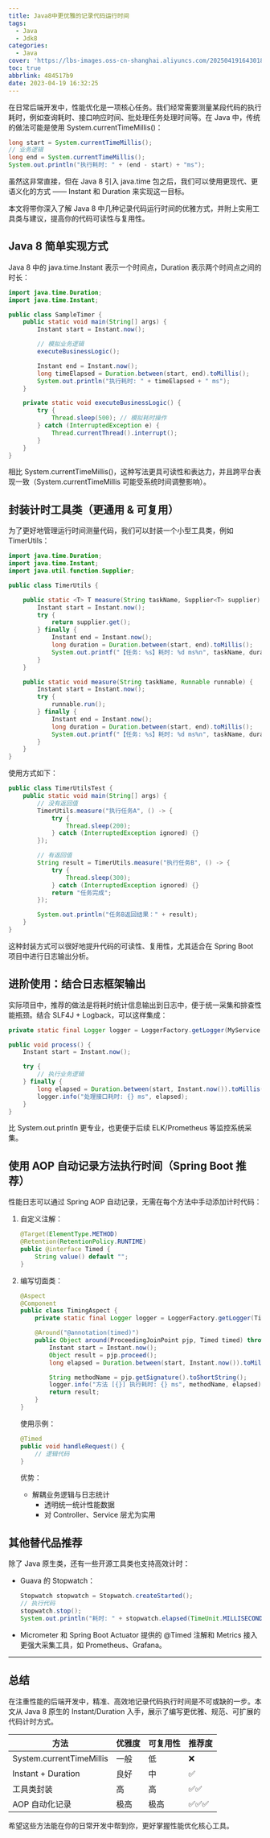 ```yaml
---
title: Java8中更优雅的记录代码运行时间
tags:
  - Java
  - Jdk8
categories:
  - Java
cover: 'https://lbs-images.oss-cn-shanghai.aliyuncs.com/202504191643018.png'
toc: true
abbrlink: 484517b9
date: 2023-04-19 16:32:25
---
```


在日常后端开发中，性能优化是一项核心任务。我们经常需要测量某段代码的执行耗时，例如查询耗时、接口响应时间、批处理任务处理时间等。在 Java 中，传统的做法可能是使用 System.currentTimeMillis()：

```java
long start = System.currentTimeMillis();
// 业务逻辑
long end = System.currentTimeMillis();
System.out.println("执行耗时: " + (end - start) + "ms");
```

虽然这非常直接，但在 Java 8 引入 java.time 包之后，我们可以使用更现代、更语义化的方式 —— Instant 和 Duration 来实现这一目标。

本文将带你深入了解 Java 8 中几种记录代码运行时间的优雅方式，并附上实用工具类与建议，提高你的代码可读性与复用性。

<!-- more -->

## Java 8 简单实现方式

Java 8 中的 java.time.Instant 表示一个时间点，Duration 表示两个时间点之间的时长：

```java
import java.time.Duration;
import java.time.Instant;

public class SampleTimer {
    public static void main(String[] args) {
        Instant start = Instant.now();

        // 模拟业务逻辑
        executeBusinessLogic();

        Instant end = Instant.now();
        long timeElapsed = Duration.between(start, end).toMillis();
        System.out.println("执行耗时: " + timeElapsed + " ms");
    }

    private static void executeBusinessLogic() {
        try {
            Thread.sleep(500); // 模拟耗时操作
        } catch (InterruptedException e) {
            Thread.currentThread().interrupt();
        }
    }
}
```

相比 System.currentTimeMillis()，这种写法更具可读性和表达力，并且跨平台表现一致（System.currentTimeMillis 可能受系统时间调整影响）。

## 封装计时工具类（更通用 & 可复用）

为了更好地管理运行时间测量代码，我们可以封装一个小型工具类，例如 TimerUtils：

```java
import java.time.Duration;
import java.time.Instant;
import java.util.function.Supplier;

public class TimerUtils {

    public static <T> T measure(String taskName, Supplier<T> supplier) {
        Instant start = Instant.now();
        try {
            return supplier.get();
        } finally {
            Instant end = Instant.now();
            long duration = Duration.between(start, end).toMillis();
            System.out.printf("【任务: %s】耗时: %d ms%n", taskName, duration);
        }
    }

    public static void measure(String taskName, Runnable runnable) {
        Instant start = Instant.now();
        try {
            runnable.run();
        } finally {
            Instant end = Instant.now();
            long duration = Duration.between(start, end).toMillis();
            System.out.printf("【任务: %s】耗时: %d ms%n", taskName, duration);
        }
    }
}
```

使用方式如下：

```java
public class TimerUtilsTest {
    public static void main(String[] args) {
        // 没有返回值
        TimerUtils.measure("执行任务A", () -> {
            try {
                Thread.sleep(200);
            } catch (InterruptedException ignored) {}
        });

        // 有返回值
        String result = TimerUtils.measure("执行任务B", () -> {
            try {
                Thread.sleep(300);
            } catch (InterruptedException ignored) {}
            return "任务完成";
        });

        System.out.println("任务B返回结果：" + result);
    }
}
```

这种封装方式可以很好地提升代码的可读性、复用性，尤其适合在 Spring Boot 项目中进行日志输出分析。

## 进阶使用：结合日志框架输出

实际项目中，推荐的做法是将耗时统计信息输出到日志中，便于统一采集和排查性能瓶颈。结合 SLF4J + Logback，可以这样集成：

```java
private static final Logger logger = LoggerFactory.getLogger(MyService.class);

public void process() {
    Instant start = Instant.now();

    try {
        // 执行业务逻辑
    } finally {
        long elapsed = Duration.between(start, Instant.now()).toMillis();
        logger.info("处理接口耗时: {} ms", elapsed);
    }
}
```

比 System.out.println 更专业，也更便于后续 ELK/Prometheus 等监控系统采集。

## 使用 AOP 自动记录方法执行时间（Spring Boot 推荐）

性能日志可以通过 Spring AOP 自动记录，无需在每个方法中手动添加计时代码：

1. 自定义注解：

    ```java
    @Target(ElementType.METHOD)
    @Retention(RetentionPolicy.RUNTIME)
    public @interface Timed {
        String value() default "";
    }
    ```

2. 编写切面类：

    ```java
    @Aspect
    @Component
    public class TimingAspect {
        private static final Logger logger = LoggerFactory.getLogger(TimingAspect.class);
    
        @Around("@annotation(timed)")
        public Object around(ProceedingJoinPoint pjp, Timed timed) throws Throwable {
            Instant start = Instant.now();
            Object result = pjp.proceed();
            long elapsed = Duration.between(start, Instant.now()).toMillis();
    
            String methodName = pjp.getSignature().toShortString();
            logger.info("方法 [{}] 执行耗时: {} ms", methodName, elapsed);
            return result;
        }
    }
    ```

    使用示例：
    
    ```java
    @Timed
    public void handleRequest() {
        // 逻辑代码
    }
    ```
    
    优势：
    
    - 解耦业务逻辑与日志统计
      - 透明统一统计性能数据
      - 对 Controller、Service 层尤为实用


## 其他替代品推荐

除了 Java 原生类，还有一些开源工具类也支持高效计时：

- Guava 的 Stopwatch：

  ```java
  Stopwatch stopwatch = Stopwatch.createStarted();
  // 执行代码
  stopwatch.stop();
  System.out.println("耗时: " + stopwatch.elapsed(TimeUnit.MILLISECONDS) + "ms");
  ```

- Micrometer 和 Spring Boot Actuator 提供的 @Timed 注解和 Metrics 接入更强大采集工具，如 Prometheus、Grafana。

---

## 总结

在注重性能的后端开发中，精准、高效地记录代码执行时间是不可或缺的一步。本文从 Java 8 原生的 Instant/Duration 入手，展示了编写更优雅、规范、可扩展的代码计时方式。

| 方法           | 优雅度 | 可复用性 | 推荐度     |
|----------------|--------|----------|------------|
| System.currentTimeMillis | 一般    | 低        | ❌  |
| Instant + Duration       | 良好    | 中        | ✅  |
| 工具类封装              | 高      | 高        | ✅✅ |
| AOP 自动化记录          | 极高    | 极高       | ✅✅✅ |

希望这些方法能在你的日常开发中帮到你，更好掌握性能优化核心工具。